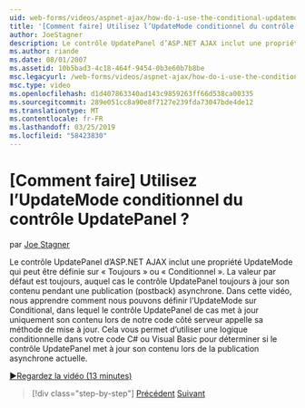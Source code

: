 ```yaml
---
uid: web-forms/videos/aspnet-ajax/how-do-i-use-the-conditional-updatemode-of-the-updatepanel
title: '[Comment faire] Utilisez l’UpdateMode conditionnel du contrôle UpdatePanel ? | Microsoft Docs'
author: JoeStagner
description: Le contrôle UpdatePanel d’ASP.NET AJAX inclut une propriété UpdateMode qui peut être définie sur « Toujours » ou « Conditionnel ». La valeur par défaut est toujours, auquel cas la UpdatePan...
ms.author: riande
ms.date: 08/01/2007
ms.assetid: 10b5bad3-4c18-464f-9454-0b3e60b7b8be
msc.legacyurl: /web-forms/videos/aspnet-ajax/how-do-i-use-the-conditional-updatemode-of-the-updatepanel
msc.type: video
ms.openlocfilehash: d1d407863340ad143c9859263ff66d538ca00335
ms.sourcegitcommit: 289e051cc8a90e8f7127e239fda73047bde4de12
ms.translationtype: MT
ms.contentlocale: fr-FR
ms.lasthandoff: 03/25/2019
ms.locfileid: "58423830"
---
```

<a name="how-do-i-use-the-conditional-updatemode-of-the-updatepanel"></a>[Comment faire] Utilisez l’UpdateMode conditionnel du contrôle UpdatePanel ?
====================
par [Joe Stagner](https://github.com/JoeStagner)

Le contrôle UpdatePanel d’ASP.NET AJAX inclut une propriété UpdateMode qui peut être définie sur « Toujours » ou « Conditionnel ». La valeur par défaut est toujours, auquel cas le contrôle UpdatePanel toujours à jour son contenu pendant une publication (postback) asynchrone. Dans cette vidéo, nous apprendre comment nous pouvons définir l’UpdateMode sur Conditional, dans lequel le contrôle UpdatePanel de cas met à jour uniquement son contenu lors de notre code côté serveur appelle sa méthode de mise à jour. Cela vous permet d’utiliser une logique conditionnelle dans votre code C# ou Visual Basic pour déterminer si le contrôle UpdatePanel met à jour son contenu lors de la publication asynchrone actuelle.

[&#9654;Regardez la vidéo (13 minutes)](https://channel9.msdn.com/Blogs/ASP-NET-Site-Videos/how-do-i-use-the-conditional-updatemode-of-the-updatepanel)

> [!div class="step-by-step"]
> [Précédent](how-do-i-determine-whether-an-asynchronous-postback-has-occurred.md)
> [Suivant](how-do-i-implement-the-persistent-communications-pattern-with-the-updatepanel.md)
